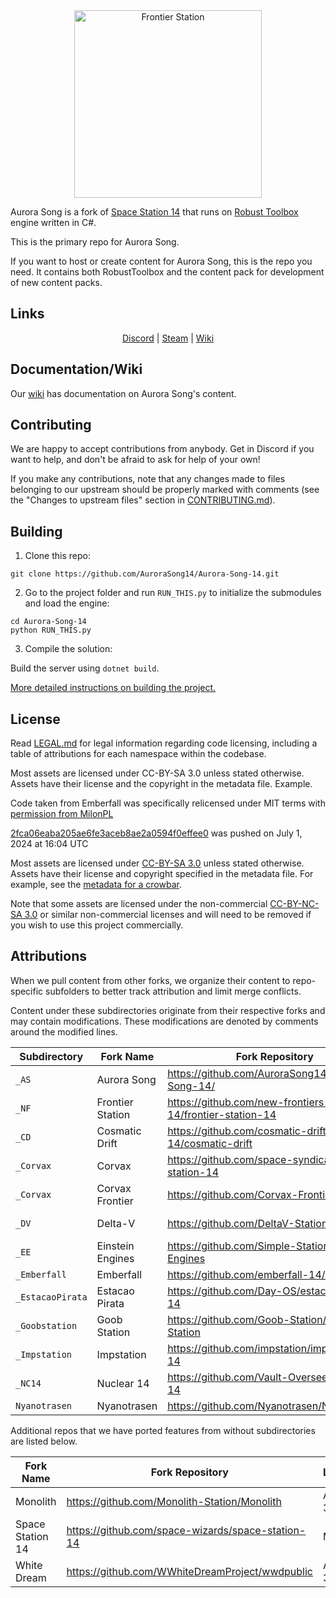 <div class="header" align="center">
<img alt="Frontier Station" height="300" src="https://github.com/AuroraSong14/Aurora-Song-14/blob/master/Resources/Textures/_AS/Logo/logo.png" />
</div>

Aurora Song is a fork of [Space Station 14](https://github.com/space-wizards/space-station-14) that runs on [Robust Toolbox](https://github.com/space-wizards/RobustToolbox) engine written in C#.

This is the primary repo for Aurora Song.

If you want to host or create content for Aurora Song, this is the repo you need. It contains both RobustToolbox and the content pack for development of new content packs.

## Links

<div class="header" align="center">

[Discord](https://discord.gg/zUXmPrwbbM) | [Steam](https://store.steampowered.com/app/1255460/Space_Station_14/) | [Wiki](https://wiki.aurorasong.net/index.php)

</div>

## Documentation/Wiki

Our [wiki](https://wiki.aurorasong.net/index.php) has documentation on Aurora Song's content.

## Contributing

We are happy to accept contributions from anybody. Get in Discord if you want to help, and don't be afraid to ask for help of your own!

If you make any contributions, note that any changes made to files belonging to our upstream should be properly marked with comments (see the "Changes to upstream files" section in [CONTRIBUTING.md](https://github.com/AuroraSong14/Aurora-Song-14/blob/master/CONTRIBUTING.md)).

## Building

1. Clone this repo:
```shell
git clone https://github.com/AuroraSong14/Aurora-Song-14.git
```
2. Go to the project folder and run `RUN_THIS.py` to initialize the submodules and load the engine:
```shell
cd Aurora-Song-14
python RUN_THIS.py
```
3. Compile the solution:

Build the server using `dotnet build`.

[More detailed instructions on building the project.](https://docs.spacestation14.com/en/general-development/setup.html)

## License

Read [LEGAL.md](https://github.com/AuroraSong14/Aurora-Song-14/blob/master/LEGAL.md) for legal information regarding code licensing, including a table of attributions for each namespace within the codebase.

Most assets are licensed under CC-BY-SA 3.0 unless stated otherwise. Assets have their license and the copyright in the metadata file. Example.

Code taken from Emberfall was specifically relicensed under MIT terms with [permission from MilonPL](https://github.com/new-frontiers-14/frontier-station-14/pull/3607)

[2fca06eaba205ae6fe3aceb8ae2a0594f0effee0](https://github.com/new-frontiers-14/frontier-station-14/commit/2fca06eaba205ae6fe3aceb8ae2a0594f0effee0) was pushed on July 1, 2024 at 16:04 UTC

Most assets are licensed under [CC-BY-SA 3.0](https://creativecommons.org/licenses/by-sa/3.0/) unless stated otherwise. Assets have their license and copyright specified in the metadata file. For example, see the [metadata for a crowbar](https://github.com/new-frontiers-14/frontier-station-14/blob/master/Resources/Textures/Objects/Tools/crowbar.rsi/meta.json).

Note that some assets are licensed under the non-commercial [CC-BY-NC-SA 3.0](https://creativecommons.org/licenses/by-nc-sa/3.0/) or similar non-commercial licenses and will need to be removed if you wish to use this project commercially.

## Attributions

When we pull content from other forks, we organize their content to repo-specific subfolders to better track attribution and limit merge conflicts.

Content under these subdirectories originate from their respective forks and may contain modifications. These modifications are denoted by comments around the modified lines.

| Subdirectory | Fork Name | Fork Repository | License |
|--------------|-----------|-----------------|---------|
| `_AS` | Aurora Song | https://github.com/AuroraSong14/Aurora-Song-14/ | AGPL 3.0
| `_NF` | Frontier Station | https://github.com/new-frontiers-14/frontier-station-14 | AGPL 3.0 |
| `_CD` | Cosmatic Drift | https://github.com/cosmatic-drift-14/cosmatic-drift | MIT |
| `_Corvax` | Corvax | https://github.com/space-syndicate/space-station-14 | MIT |
| `_Corvax` | Corvax Frontier | https://github.com/Corvax-Frontier/Frontier | AGPL 3.0 |
| `_DV` | Delta-V | https://github.com/DeltaV-Station/Delta-v | AGPL 3.0 |
| `_EE` | Einstein Engines | https://github.com/Simple-Station/Einstein-Engines | AGPL 3.0 |
| `_Emberfall` | Emberfall | https://github.com/emberfall-14/emberfall | [MIT](https://github.com/new-frontiers-14/frontier-station-14/pull/3607) |
| `_EstacaoPirata` | Estacao Pirata | https://github.com/Day-OS/estacao-pirata-14 | AGPL 3.0 |
| `_Goobstation` | Goob Station | https://github.com/Goob-Station/Goob-Station | AGPL 3.0 |
| `_Impstation` | Impstation | https://github.com/impstation/imp-station-14 | AGPL 3.0 |
| `_NC14` | Nuclear 14 | https://github.com/Vault-Overseers/nuclear-14 | AGPL 3.0 |
| `Nyanotrasen` | Nyanotrasen | https://github.com/Nyanotrasen/Nyanotrasen | MIT |

Additional repos that we have ported features from without subdirectories are listed below.

| Fork Name | Fork Repository | License |
|-----------|-----------------|---------|
| Monolith | https://github.com/Monolith-Station/Monolith | AGPL 3.0 |
| Space Station 14 | https://github.com/space-wizards/space-station-14 | MIT |
| White Dream | https://github.com/WWhiteDreamProject/wwdpublic | AGPL 3.0 |
